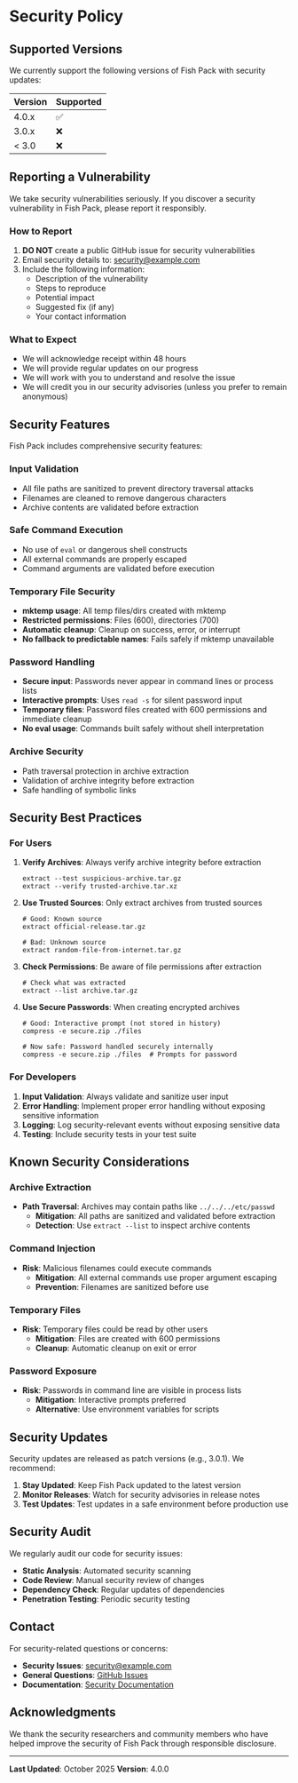 # Security Policy

## Supported Versions

We currently support the following versions of Fish Pack with security updates:

| Version | Supported          |
| ------- | ------------------ |
| 4.0.x   | :white_check_mark: |
| 3.0.x   | :x:                |
| < 3.0   | :x:                |

## Reporting a Vulnerability

We take security vulnerabilities seriously. If you discover a security vulnerability in Fish Pack, please report it responsibly.

### How to Report

1. **DO NOT** create a public GitHub issue for security vulnerabilities
2. Email security details to: [security@example.com](mailto:security@example.com)
3. Include the following information:
   - Description of the vulnerability
   - Steps to reproduce
   - Potential impact
   - Suggested fix (if any)
   - Your contact information

### What to Expect

- We will acknowledge receipt within 48 hours
- We will provide regular updates on our progress
- We will work with you to understand and resolve the issue
- We will credit you in our security advisories (unless you prefer to remain anonymous)

## Security Features

Fish Pack includes comprehensive security features:

### Input Validation
- All file paths are sanitized to prevent directory traversal attacks
- Filenames are cleaned to remove dangerous characters
- Archive contents are validated before extraction

### Safe Command Execution
- No use of `eval` or dangerous shell constructs
- All external commands are properly escaped
- Command arguments are validated before execution

### Temporary File Security
- **mktemp usage**: All temp files/dirs created with mktemp
- **Restricted permissions**: Files (600), directories (700)
- **Automatic cleanup**: Cleanup on success, error, or interrupt
- **No fallback to predictable names**: Fails safely if mktemp unavailable

### Password Handling
- **Secure input**: Passwords never appear in command lines or process lists
- **Interactive prompts**: Uses `read -s` for silent password input
- **Temporary files**: Password files created with 600 permissions and immediate cleanup
- **No eval usage**: Commands built safely without shell interpretation

### Archive Security
- Path traversal protection in archive extraction
- Validation of archive integrity before extraction
- Safe handling of symbolic links

## Security Best Practices

### For Users

1. **Verify Archives**: Always verify archive integrity before extraction
   ```fish
   extract --test suspicious-archive.tar.gz
   extract --verify trusted-archive.tar.xz
   ```

2. **Use Trusted Sources**: Only extract archives from trusted sources
   ```fish
   # Good: Known source
   extract official-release.tar.gz
   
   # Bad: Unknown source
   extract random-file-from-internet.tar.gz
   ```

3. **Check Permissions**: Be aware of file permissions after extraction
   ```fish
   # Check what was extracted
   extract --list archive.tar.gz
   ```

4. **Use Secure Passwords**: When creating encrypted archives
   ```fish
   # Good: Interactive prompt (not stored in history)
   compress -e secure.zip ./files
   
   # Now safe: Password handled securely internally
   compress -e secure.zip ./files  # Prompts for password
   ```

### For Developers

1. **Input Validation**: Always validate and sanitize user input
2. **Error Handling**: Implement proper error handling without exposing sensitive information
3. **Logging**: Log security-relevant events without exposing sensitive data
4. **Testing**: Include security tests in your test suite

## Known Security Considerations

### Archive Extraction
- **Path Traversal**: Archives may contain paths like `../../../etc/passwd`
  - **Mitigation**: All paths are sanitized and validated before extraction
  - **Detection**: Use `extract --list` to inspect archive contents

### Command Injection
- **Risk**: Malicious filenames could execute commands
  - **Mitigation**: All external commands use proper argument escaping
  - **Prevention**: Filenames are sanitized before use

### Temporary Files
- **Risk**: Temporary files could be read by other users
  - **Mitigation**: Files are created with 600 permissions
  - **Cleanup**: Automatic cleanup on exit or error

### Password Exposure
- **Risk**: Passwords in command line are visible in process lists
  - **Mitigation**: Interactive prompts preferred
  - **Alternative**: Use environment variables for scripts

## Security Updates

Security updates are released as patch versions (e.g., 3.0.1). We recommend:

1. **Stay Updated**: Keep Fish Pack updated to the latest version
2. **Monitor Releases**: Watch for security advisories in release notes
3. **Test Updates**: Test updates in a safe environment before production use

## Security Audit

We regularly audit our code for security issues:

- **Static Analysis**: Automated security scanning
- **Code Review**: Manual security review of changes
- **Dependency Check**: Regular updates of dependencies
- **Penetration Testing**: Periodic security testing

## Contact

For security-related questions or concerns:

- **Security Issues**: [security@example.com](mailto:security@example.com)
- **General Questions**: [GitHub Issues](https://github.com/xiaokanchengyang/fish-pack/issues)
- **Documentation**: [Security Documentation](docs/SECURITY.md)

## Acknowledgments

We thank the security researchers and community members who have helped improve the security of Fish Pack through responsible disclosure.

---

**Last Updated**: October 2025
**Version**: 4.0.0
